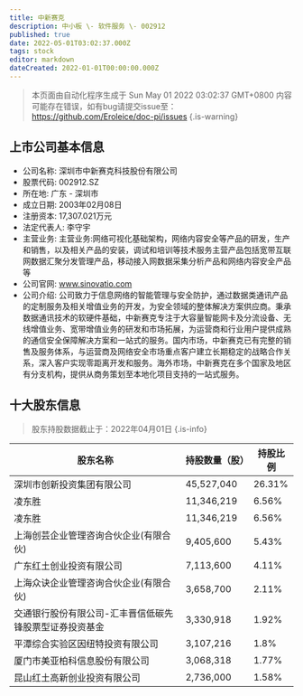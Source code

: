 ```yaml
---
title: 中新赛克
description: 中小板 \- 软件服务 \- 002912
published: true
date: 2022-05-01T03:02:37.000Z
tags: stock
editor: markdown
dateCreated: 2022-01-01T00:00:00.000Z
---
```


> 本页面由自动化程序生成于 Sun May 01 2022 03:02:37 GMT+0800
> 内容可能存在错误，如有bug请提交issue至：https://github.com/Eroleice/doc-pi/issues
{.is-warning}

## 上市公司基本信息
- 公司名称: 深圳市中新赛克科技股份有限公司
- 股票代码: 002912.SZ
- 所在地: 广东 - 深圳市
- 成立日期: 2003年02月08日
- 注册资本: 17,307.021万元
- 法定代表人: 李守宇
- 主营业务: 主营业务:网络可视化基础架构，网络内容安全等产品的研发，生产和销售，以及相关产品的安装，调试和培训等技术服务主营产品包括宽带互联网数据汇聚分发管理产品，移动接入网数据采集分析产品和网络内容安全产品等
- 公司官网: www.sinovatio.com
- 公司介绍: 公司致力于信息网络的智能管理与安全防护，通过数据类通讯产品的定制服务及相关增值业务的开发，为安全领域的整体解决方案供应商。秉承数据通讯技术的软硬件基础，中新赛克专注于大容量智能网卡及分流设备、无线增值业务、宽带增值业务的研发和市场拓展，为运营商和行业用户提供成熟的通信安全保障解决方案和一站式的服务。国内市场，中新赛克已有完整的销售及服务体系，与运营商及网络安全市场重点客户建立长期稳定的战略合作关系，深入客户实现零距离开发和服务。海外市场，中新赛克在多个国家及地区有分支机构，提供从商务策划至本地化项目支持的一站式服务。


## 十大股东信息
> 股东持股数据截止于：2022年04月01日
{.is-info}

| 股东名称 | 持股数量（股） | 持股比例 |
| --- | --- | --- |
| 深圳市创新投资集团有限公司 | 45,527,040 | 26.31% |
| 凌东胜 | 11,346,219 | 6.56% |
| 凌东胜 | 11,346,219 | 6.56% |
| 上海创芸企业管理咨询合伙企业(有限合伙) | 9,405,600 | 5.43% |
| 广东红土创业投资有限公司 | 7,113,600 | 4.11% |
| 上海众诀企业管理咨询合伙企业(有限合伙) | 3,658,700 | 2.11% |
| 交通银行股份有限公司-汇丰晋信低碳先锋股票型证券投资基金 | 3,330,918 | 1.92% |
| 平潭综合实验区因纽特投资有限公司 | 3,107,216 | 1.8% |
| 厦门市美亚柏科信息股份有限公司 | 3,068,318 | 1.77% |
| 昆山红土高新创业投资有限公司 | 2,736,000 | 1.58% |




